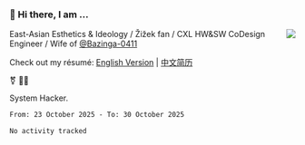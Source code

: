 ### 👋 Hi there, I am ...

<img align="right" src="https://github-readme-stats.vercel.app/api?username=vickiegpt&show_icons=true&icon_color=0366d6&bg_color=ffffff&hide_title=true" />

East-Asian Esthetics & Ideology / Žižek fan / CXL HW&SW CoDesign Engineer / Wife of [@Bazinga-0411](https://bazinga-0411.github.io/)

Check out my résumé: [English Version](http://asplos.dev/) | [中文简历](http://asplos.dev/CN.html)

⚧️ 
🏳️‍⚧️ 

System Hacker.


<!--START_SECTION:waka-->

```txt
From: 23 October 2025 - To: 30 October 2025

No activity tracked
```

<!--END_SECTION:waka-->
